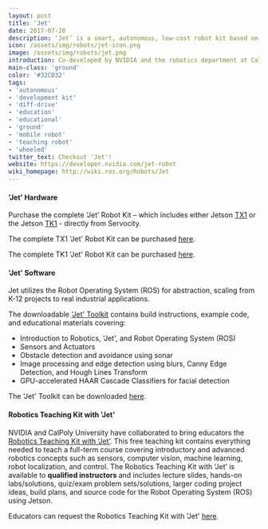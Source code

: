 ```yaml
---
layout: post
title: 'Jet'
date: 2017-07-20
description: ‘Jet’ is a smart, autonomous, low-cost robot kit based on the NVIDIA Jetson embedded development platform.
icon: /assets/img/robots/jet-icon.png
image: /assets/img/robots/jet.png
introduction: Co-developed by NVIDIA and the robotics department at California Polytechnic State University, ‘Jet’ is a smart, autonomous robot based on the NVIDIA Jetson embedded development platform utilizing Servocity Acotobotics components. Jet’s brain is built around the NVIDIA Tegra SoC and uses the same NVIDIA computing cores designed into supercomputers. This gives Jet compute-intensive computer vision, artificial intelligence (AI), and self-driving capabilities in a low-cost package.
main-class: 'ground'
color: '#32CD32'
tags:
- 'autonomous'
- 'development kit'
- 'diff-drive'
- 'education'
- 'educational'
- 'ground'
- 'mobile robot'
- 'teaching robot'
- 'wheeled'
twitter_text: Checkout 'Jet'!
website: https://developer.nvidia.com/jet-robot
wiki_homepage: http://wiki.ros.org/Robots/Jet
---
```


#### 'Jet' Hardware

Purchase the complete ‘Jet’ Robot Kit – which includes either Jetson [TX1](https://www.servocity.com/tx1-jet-robot-kit) or the Jetson [TK1](https://www.servocity.com/tk1-jet-robot-kit) - directly from Servocity.

The complete TX1 'Jet' Robot Kit can be purchased [here](https://www.servocity.com/tx1-jet-robot-kit).

The complete TK1 'Jet' Robot Kit can be purchased [here](https://www.servocity.com/tk1-jet-robot-kit). 

#### 'Jet' Software

Jet utilizes the Robot Operating System (ROS) for abstraction, scaling from K-12 projects to real industrial applications.

The downloadable ['Jet' Toolkit](https://developer.nvidia.com/jet-robot) contains build instructions, example code, and educational materials covering:

* Introduction to Robotics, 'Jet', and Robot Operating System (ROS)
* Sensors and Actuators
* Obstacle detection and avoidance using sonar
* Image processing and edge detection using blurs, Canny Edge Detection, and Hough Lines Transform
* GPU-accelerated HAAR Cascade Classifiers for facial detection

The 'Jet' Toolkit can be downloaded [here](https://developer.nvidia.com/jet-robot).

#### Robotics Teaching Kit with 'Jet'

NVIDIA and CalPoly University have collaborated to bring educators the [Robotics Teaching Kit with ‘Jet’](https://developer.nvidia.com/teaching-kits). This free teaching kit contains everything needed to teach a full-term course covering introductory and advanced robotics concepts such as sensors, computer vision, machine learning, robot localization, and control. The Robotics Teaching Kit with ‘Jet’ is available to **qualified instructors** and includes lecture slides, hands-on labs/solutions, quiz/exam problem sets/solutions, larger coding project ideas, build plans, and source code for the Robot Operating System (ROS) using Jetson.

Educators can request the Robotics Teaching Kit with 'Jet' [here](https://developer.nvidia.com/teaching-kits). 
